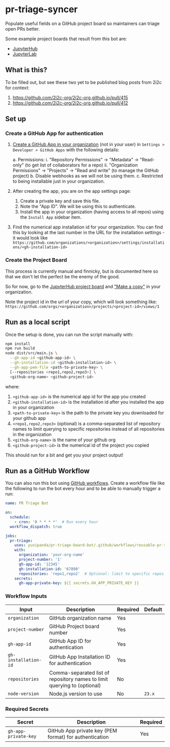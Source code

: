 # pr-triage-syncer

Populate useful fields on a GitHub project board so maintainers
can triage open PRs better.

Some example project boards that result from this bot are:
* [JupyterHub](https://github.com/orgs/jupyterhub/projects/4)
* [JupyterLab](https://github.com/orgs/jupyterlab/projects/11)


## What is this?

To be filled out, but see these two yet to be published blog posts
from 2i2c for context:

1. https://github.com/2i2c-org/2i2c-org.github.io/pull/415
2. https://github.com/2i2c-org/2i2c-org.github.io/pull/412

## Set up

### Create a GitHub App for authentication

1. [Create a GitHub App in your organization](https://docs.github.com/en/apps/creating-github-apps/registering-a-github-app/registering-a-github-app) (not in your user) in `Settings > Developer > GitHub Apps` with the following details:

   a. Permissions:
      i. "Repository Permissions" -> "Metadata" -> "Read-only" (to get list of collaborators for a repo)
      ii. "Organization Permissions" -> "Projects" -> "Read and write" (to manage the GitHub project)
   b. Disable webhooks as we will not be using them.
   c. Restricted to being installable just in your organization.

2. After creating the app, you are on the app settings page:
   1. Create a private key and save this file.
   2. Note the "App ID". We will be using this to authenticate.
   3. Install the app in your organization (having access to all repos) using the `Install App` sidebar item.

3. Find the numerical app installation id for your organization. You can find
   this by looking at the last number in the URL for the installation settings - it would look
   like `https://github.com/organizations/<organization>/settings/installations/<gh-installation-id>`

### Create the Project Board

This process is currently manual and finnicky, but is documented here so
that we don't let the perfect be the enemy of the good.

So for now, go to the [JupyterHub project board](https://github.com/orgs/jupyterhub/projects/4/views/9) and ["Make a copy"](https://docs.github.com/en/issues/planning-and-tracking-with-projects/creating-projects/copying-an-existing-project) in your organization.

Note the project id in the url of your copy, which will look something like: `https://github.com/orgs/<organization>/projects/<project-id>/views/1`

## Run as a local script

Once the setup is done, you can run the script manually with:

```bash
npm install
npm run build
node dist/src/main.js \
  --gh-app-id <github-app-id> \
  --gh-installation-id <github-installation-id> \
  --gh-app-pem-file <path-to-private-key> \
  [--repositories <repo1,repo2,repo3>] \
  <github-org-name> <github-project-id>
```

where:
1. `<github-app-id>` is the numerical app id for the app you created
2. `<github-installation-id>` is the installation id after you installed the app in your organization
3. `<path-to-private-key>` is the path to the private key you downloaded for your github app
4. `<repo1,repo2,repo3>` (optional) is a comma-separated list of repository names to limit querying to specific repositories instead of all repositories in the organization
5. `<github-org-name>` is the name of your github org
6. `<github-project-id>` is the numerical id of the project you copied

This should run for a bit and get you your project output!

## Run as a GitHub Workflow

You can also run this bot using [GitHub workflows](https://docs.github.com/en/actions/concepts/workflows-and-actions/workflows). Create a workflow file like the following to run the bot every hour and to be able to manually trigger a run:

```yaml
name: PR Triage Bot

on:
  schedule:
    - cron: '0 * * * *'  # Run every hour
  workflow_dispatch: true

jobs:
  pr-triage:
    uses: yuvipanda/pr-triage-board-bot/.github/workflows/reusable-pr-triage.yml@main
    with:
      organization: 'your-org-name'
      project-number: '1'
      gh-app-id: '12345'
      gh-installation-id: '67890'
      repositories: 'repo1,repo2'  # Optional: limit to specific repos
    secrets:
      gh-app-private-key: ${{ secrets.GH_APP_PRIVATE_KEY }}
```

### Workflow Inputs

| Input | Description | Required | Default |
|-------|-------------|----------|---------|
| `organization` | GitHub organization name | Yes | |
| `project-number` | GitHub Project board number | Yes | |
| `gh-app-id` | GitHub App ID for authentication | Yes | |
| `gh-installation-id` | GitHub App Installation ID for authentication | Yes | |
| `repositories` | Comma-separated list of repository names to limit querying to (optional) | No | |
| `node-version` | Node.js version to use | No | `23.x` |

### Required Secrets

| Secret | Description | Required |
|--------|-------------|----------|
| `gh-app-private-key` | GitHub App private key (PEM format) for authentication | Yes |
